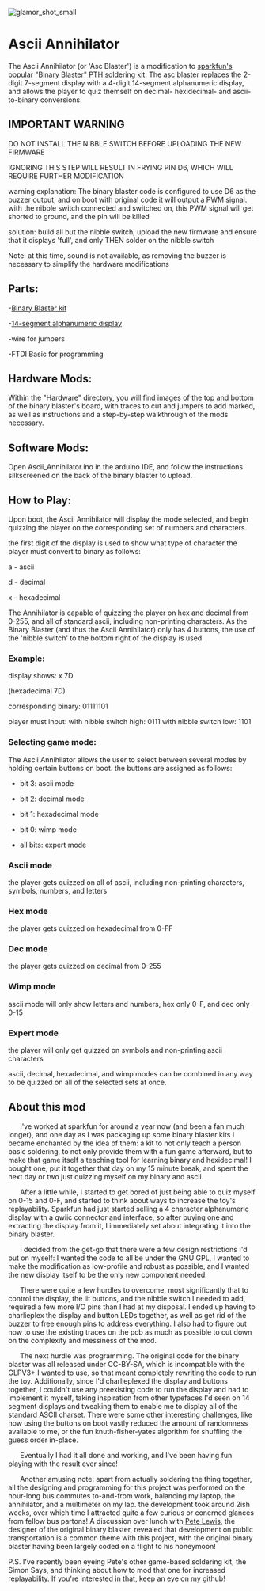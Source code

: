 ![glamor_shot_small](https://user-images.githubusercontent.com/78439591/190876986-dc66f5b8-4b21-41d2-8fd3-9e7d38d229f8.jpg)
# Ascii Annihilator #

The Ascii Annihilator (or 'Asc Blaster') is a modification to [sparkfun's popular "Binary Blaster" PTH soldering kit](https://www.sparkfun.com/products/12037). The asc blaster replaces the 2-digit 7-segment display with a 4-digit 14-segment alphanumeric display, and allows the player to quiz themself on decimal- hexidecimal- and ascii-to-binary conversions.

## IMPORTANT WARNING ##

DO NOT INSTALL THE NIBBLE SWITCH BEFORE UPLOADING THE NEW FIRMWARE

IGNORING THIS STEP WILL RESULT IN FRYING PIN D6, WHICH WILL REQUIRE FURTHER MODIFICATION

warning explanation: The binary blaster code is configured to use D6 as the buzzer output, and on boot with original code it will output a PWM signal. with the nibble switch connected and switched on, this PWM signal will get shorted to ground, and the pin will be killed

solution: build all but the nibble switch, upload the new firmware and ensure that it displays 'full', and only THEN solder on the nibble switch

Note: at this time, sound is not available, as removing the buzzer is necessary to simplify the hardware modifications

## Parts: ##
-[Binary Blaster kit](https://www.sparkfun.com/products/12037)

-[14-segment alphanumeric display](https://www.sparkfun.com/products/21217)

-wire for jumpers

-FTDI Basic for programming

## Hardware Mods: ##

Within the "Hardware" directory, you will find images of the top and bottom of the binary blaster's board, with traces to cut and jumpers to add marked, as well as instructions and a step-by-step walkthrough of the mods necessary.

## Software Mods: ##

Open Ascii_Annihilator.ino in the arduino IDE, and follow the instructions silkscreened on the back of the binary blaster to upload.

## How to Play: ##

Upon boot, the Ascii Annihilator will display the mode selected, and begin quizzing the player on the corresponding set of numbers and characters.

the first digit of the display is used to show what type of character the player must convert to binary as follows:

a - ascii

d - decimal

x - hexadecimal

The Annihilator is capable of quizzing the player on hex and decimal from 0-255, and all of standard ascii, including non-printing characters. As the Binary Blaster (and thus the Ascii Annihilator) only has 4 buttons, the use of the 'nibble switch' to the bottom right of the display is used.

### Example: ###

display shows:
x 7D

(hexadecimal 7D)

corresponding binary:
01111101

player must input:
with nibble switch high:  0111
with nibble switch low:   1101

### Selecting game mode: ###

The Ascii Annihilator allows the user to select between several modes by holding certain buttons on boot. the buttons are assigned as follows:

- bit 3: ascii mode

- bit 2: decimal mode

- bit 1: hexadecimal mode

- bit 0: wimp mode

- all bits: expert mode

### Ascii mode ###
the player gets quizzed on all of ascii, including non-printing characters, symbols, numbers, and letters

### Hex mode ### 
the player gets quizzed on hexadecimal from 0-FF

### Dec mode ###
the player gets quizzed on decimal from 0-255

### Wimp mode ###
ascii mode will only show letters and numbers, hex only 0-F, and dec only 0-15

### Expert mode ###
the player will only get quizzed on symbols and non-printing ascii characters

ascii, decimal, hexadecimal, and wimp modes can be combined in any way to be quizzed on all of the selected sets at once.

## About this mod ##

&nbsp;&nbsp;&nbsp;&nbsp;&nbsp;&nbsp;I've worked at sparkfun for around a year now (and been a fan much longer), and one day as I was packaging up some binary blaster kits I became enchanted by the idea of them: a kit to not only teach a person basic soldering, to not only provide them with a fun game afterward, but to make that game itself a teaching tool for learning binary and hexidecimal! I bought one, put it together that day on my 15 minute break, and spent the next day or two just quizzing myself on my binary and ascii. 

&nbsp;&nbsp;&nbsp;&nbsp;&nbsp;&nbsp;After a little while, I started to get bored of just being able to quiz myself on 0-15 and 0-F, and started to think about ways to increase the toy's replayability. Sparkfun had just started selling a 4 character alphanumeric display with a qwiic connector and interface, so after buying one and extracting the display from  it, I immediately set about integrating it into the binary blaster.

&nbsp;&nbsp;&nbsp;&nbsp;&nbsp;&nbsp;I decided from the get-go that there were a few design restrictions I'd put on myself: I wanted the code to all be under the GNU GPL, I wanted to make the modification as low-profile and robust as possible, and I wanted the new display itself to be the only new component needed.

&nbsp;&nbsp;&nbsp;&nbsp;&nbsp;&nbsp;There were quite a few hurdles to overcome, most significantly that to control the display, the lit buttons, and the nibble switch I needed to add, required a few more I/O pins than I had at my disposal. I ended up having to charlieplex the display and button LEDs together, as well as get rid of the buzzer to free enough pins to address everything. I also had to figure out how to use the existing traces on the pcb as much as possible to cut down on the complexity and messiness of the mod.

&nbsp;&nbsp;&nbsp;&nbsp;&nbsp;&nbsp;The next hurdle was programming. The original code for the binary blaster was all released under CC-BY-SA, which is incompatible with the GLPV3+ I wanted to use, so that meant completely rewriting the code to run the toy. Additionally, since I'd charlieplexed the display and buttons together, I couldn't use any preexisting code to run the display and had to implement it myself, taking inspiration from other typefaces I'd seen on 14 segment displays and tweaking them to enable me to display all of the standard ASCII charset. There were some other interesting challenges, like how using the buttons on boot vastly reduced the amount of randomness available to me, or the fun knuth-fisher-yates algorithm for shuffling the guess order in-place.

&nbsp;&nbsp;&nbsp;&nbsp;&nbsp;&nbsp;Eventually I had it all done and working, and I've been having fun playing with the result ever since! 
  
&nbsp;&nbsp;&nbsp;&nbsp;&nbsp;&nbsp;Another amusing note: apart from actually soldering the thing together, all the designing and programming for this project was performed on the hour-long bus commutes to-and-from work, balancing my laptop, the annihilator, and a multimeter on my lap. the development took around 2ish weeks, over which time I attracted quite a few curious or conerned glances from fellow bus partons! A discussion over lunch with [Pete Lewis](https://github.com/lewispg228), the designer of the original binary blaster, revealed that development on public transportation is a common theme with this project, with the original binary blaster having been largely coded on a flight to his honeymoon!

P.S. I've recently been eyeing Pete's other game-based soldering kit, the Simon Says, and thinking about how to mod that one for increased replayability. If you're interested in that, keep an eye on my github!
